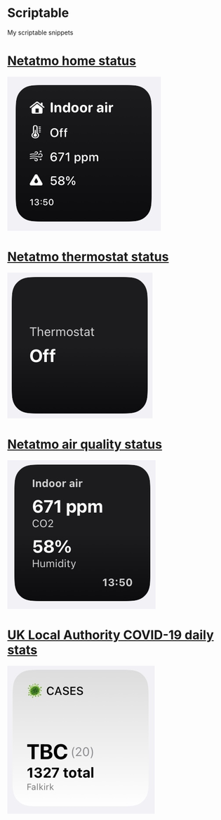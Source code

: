 # Scriptable
My scriptable snippets

# [Netatmo home status](/HomeWidget.js)

![](/Images/photo.jpeg)

# [Netatmo thermostat status](/HeatWidget.js)

![](/Images/photo-2.jpeg)

# [Netatmo air quality status](/AirWidget.js)

![](/Images/photo-3.jpeg)

# [UK Local Authority COVID-19 daily stats](/UKCovidWidget.js)

![](/Images/photo-4.jpeg)
